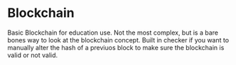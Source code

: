 # Blockchain
Basic Blockchain for education use.  Not the most complex, but is a bare bones way to look at the blockchain concept. 
Built in checker if you want to manually alter the hash of a previuos block to make sure the blockchain is 
valid or not valid.
